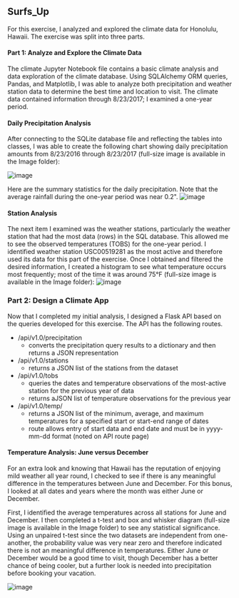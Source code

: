 ## Surfs_Up

For this exercise, I analyzed and explored the climate data for Honolulu, Hawaii. The exercise was split into three parts. 

#### Part 1: Analyze and Explore the Climate Data
The climate Jupyter Notebook file contains a basic climate analysis and data exploration of the climate database. Using SQLAlchemy ORM queries, Pandas, and Matplotlib, I was able to analyze both precipitation and weather station data to determine the best time and location to visit. The climate data contained information through 8/23/2017; I examined a one-year period. 


#### Daily Precipitation Analysis
After connecting to the SQLite database file and reflecting the tables into classes, I was able to create the following chart showing daily precipitation amounts from 8/23/2016 through 8/23/2017 (full-size image is available in the Image folder):

![image](https://user-images.githubusercontent.com/104914008/186263215-d90057a1-6479-4317-bd94-e41af7a5df3b.png)

Here are the summary statistics for the daily precipitation. Note that the average rainfall during the one-year period was near 0.2". 
![image](https://user-images.githubusercontent.com/104914008/186263672-f7993cc0-0df2-4b33-83a6-f29638f5aac1.png)

#### Station Analysis
The next item I examined was the weather stations, particularly the weather station that had the most data (rows) in the SQL database. This allowed me to see the observed temperatures (TOBS) for the one-year period. I identified weather station USC00519281 as the most active and therefore used its data for this part of the exercise. Once I obtained and filtered the desired information, I created a histogram to see what temperature occurs most frequently; most of the time it was around 75°F (full-size image is available in the Image folder):
![image](https://user-images.githubusercontent.com/104914008/186264701-181d6b7f-4b7e-4c12-9285-e5032c57d0ba.png)


### Part 2: Design a Climate App
Now that I completed my initial analysis, I designed a Flask API based on the queries developed for this exercise. The API has the following routes.
* /api/v1.0/precipitation
  * converts the precipitation query results to a dictionary and then returns a JSON representation
* /api/v1.0/stations
  * returns a JSON list of the stations from the dataset
* /api/v1.0/tobs
  * queries the dates and temperature observations of the most-active station for the previous year of data
  * returns aJSON list of temperature observations for the previous year
* /api/v1.0/temp/
  * returns a JSON list of the minimum, average, and maximum temperatures for a specified start or start-end range of dates
  * route allows entry of start data and end date and must be in yyyy-mm-dd format (noted on API route page)
 
#### Temperature Analysis: June versus December
For an extra look and knowing that Hawaii has the reputation of enjoying mild weather all year round, I checked to see if there is any meaningful difference in the temperatures between June and December. For this bonus, I looked at all dates and years where the month was either June or December. 

First, I identified the average temperatures across all stations for June and December. I then completed a t-test and box and whisker diagram (full-size image is available in the Image folder) to see any statistical significance. Using an unpaired t-test since the two datasets are independent from one-another, the probability value was very near zero and therefore indicated there is not an meaningful difference in temperatures. Either June or December would be a good time to visit, though December has a better chance of being cooler, but a further look is needed into precipitation before booking your vacation. 

![image](https://user-images.githubusercontent.com/104914008/186266455-d02f3fe1-76ee-4d0e-9de3-9525f7011a4a.png)


